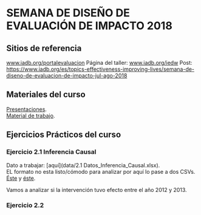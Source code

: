 # SEMANA DE DISEÑO DE EVALUACIÓN DE IMPACTO 2018


## Sitios de referencia
www.iadb.org/portalevaluacion 
Página del taller: www.iadb.org/iedw
Post: https://www.iadb.org/es/topics-effectiveness-improving-lives/semana-de-diseno-de-evaluacion-de-impacto-jul-ago-2018

## Materiales del curso
[Presentaciones](http://www.iadb.org/document.cfm?id=EZSHARE-1350314980-283).  
[Material de trabajo](http://www.iadb.org/document.cfm?id=EZSHARE-1350314980-284).   

## Ejercicios Prácticos del curso
### Ejercicio 2.1 Inferencia Causal 

Dato a trabajar: [aquí](data/2.1 Datos_Inferencia_Causal.xlsx).  
EL formato no esta listo/cómodo para analizar por aquí lo pase a dos CSVs. 
[Éste](data/2.1_Datos_Inferencia_Causal-2013.csv) y [éste](data/2.1_Datos_Inferencia_Causal-2012.csv).

Vamos a analizar si la intervención tuvo efecto entre el año 2012 y 2013.

### Ejercicio 2.2

